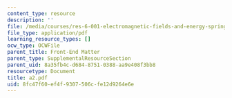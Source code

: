 ```yaml
---
content_type: resource
description: ''
file: /media/courses/res-6-001-electromagnetic-fields-and-energy-spring-2008/8fc47f60ef4f9307506cfe12d9264e6e_a2.pdf
file_type: application/pdf
learning_resource_types: []
ocw_type: OCWFile
parent_title: Front-End Matter
parent_type: SupplementalResourceSection
parent_uid: 8a35fb4c-d684-8751-0388-aa9e408f3bb8
resourcetype: Document
title: a2.pdf
uid: 8fc47f60-ef4f-9307-506c-fe12d9264e6e
---
```

